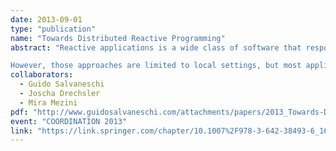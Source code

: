 ```yaml
---
date: 2013-09-01
type: "publication"
name: "Towards Distributed Reactive Programming"
abstract: "Reactive applications is a wide class of software that responds to user input, network messages, and other events. Recent research on reactive languages successfully addresses the drawbacks of the Observer pattern – the traditional way reactive applications are implemented in the object-oriented setting – by introducing time-changing values and other ad-hoc programming abstractions.

However, those approaches are limited to local settings, but most applications are distributed. We highlight the research challenges of distributed reactive programming and present a research roadmap. We argue that distributed reactive programming not only moves reactive languages to the distributed setting, but is a promising concept for middleware and distributed systems design."
collaborators:
  - Guido Salvaneschi
  - Joscha Drechsler
  - Mira Mezini
pdf: "http://www.guidosalvaneschi.com/attachments/papers/2013_Towards-Distributed-Reactive-Programming_pdf.pdf"
event: "COORDINATION 2013"
link: "https://link.springer.com/chapter/10.1007%2F978-3-642-38493-6_16"
---
```

